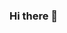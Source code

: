 ### Hi there 👋

<!--
**Gus-Sep/Gus-Sep** is a ✨ _special_ ✨ repository because its `README.md` (this file) appears on your GitHub profile.

Here are some ideas to get you started:

- 🔭 I’m currently working on coding...
- 🌱 I’m currently learning web design...
- 👯 I’m looking to collaborate on coding ...
- 🤔 I’m looking for help with coding ...
- 💬 Ask me about web design...
- 📫 How to reach me: email ...
- 😄 Pronouns: he/him...
- ⚡ Fun fact: I like football ...
-->
